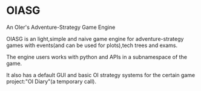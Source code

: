 # OIASG
An OIer's Adventure-Strategy Game Engine

OIASG is an light,simple and naive game engine for adventure-strategy games with events(and can be used for plots),tech trees and exams.

The engine users works with python and APIs in a subnamespace of the game.

It also has a default GUI and basic OI strategy systems for the certain game project:"OI Diary"(a temporary call).

